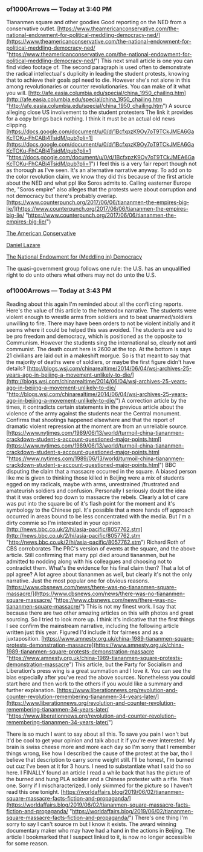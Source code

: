 
  
  
  
  
  ### of1000Arrows _—_ Today at 3:40 PM

Tiananmen square and other goodies Good reporting on the NED from a conservative outlet. [https://www.theamericanconservative.com/the-national-endowment-for-political-meddling-democracy-ned/](https://www.theamericanconservative.com/the-national-endowment-for-political-meddling-democracy-ned/ "https://www.theamericanconservative.com/the-national-endowment-for-political-meddling-democracy-ned/") This next small article is one you can find video footage of. The second paragraph is used often to demonstrate the radical intellectual's duplicity in leading the student protests, knowing that to achieve their goals ppl need to die. However she's not alone in this among revolutionaries or counter revolutionaries. You can make of it what you will. [http://afe.easia.columbia.edu/special/china_1950_chailing.htm](http://afe.easia.columbia.edu/special/china_1950_chailing.htm "http://afe.easia.columbia.edu/special/china_1950_chailing.htm") A source alleging close US involvement to the student protesters The link it provides for a copy brings back nothing. I think it must be an actual old news clipping. [https://docs.google.com/document/u/0/d/1BcfxpzK9Oy7oT9TCkJMEA6GaKcTOKu-FhCABj4TsidM/pub?pli=1](https://docs.google.com/document/u/0/d/1BcfxpzK9Oy7oT9TCkJMEA6GaKcTOKu-FhCABj4TsidM/pub?pli=1 "https://docs.google.com/document/u/0/d/1BcfxpzK9Oy7oT9TCkJMEA6GaKcTOKu-FhCABj4TsidM/pub?pli=1") I feel this is a very fair report though not as thorough as I've seen. It's an alternative narrative anyway. To add on to the color revolution claim, we know they did this because of the first article about the NED and what ppl like Soros admits to. Calling easterner Europe the, "Soros empire" also alleges that the protests were about corruption and not democracy but there's probably overlap. [https://www.counterpunch.org/2017/06/06/tiananmen-the-empires-big-lie/](https://www.counterpunch.org/2017/06/06/tiananmen-the-empires-big-lie/ "https://www.counterpunch.org/2017/06/06/tiananmen-the-empires-big-lie/")

[The American Conservative](https://www.theamericanconservative.com/)

[Daniel Lazare](https://www.theamericanconservative.com/author/daniellazare/)

[The National Endowment for (Meddling in) Democracy](https://www.theamericanconservative.com/the-national-endowment-for-political-meddling-democracy-ned/)

The quasi-government group follows one rule: the U.S. has an unqualified right to do unto others what others may not do unto the U.S.



### of1000Arrows _—_ Today at 3:43 PM

Reading about this again I'm reminded about all the conflicting reports. Here's the value of this article to the heterodox narrative. The students were violent enough to wrestle arms from soldiers and to beat unarmed/soldiers unwilling to fire. There may have been orders to not be violent initially and it seems where it could be helped this was avoided. The students are said to be pro freedom and democracy, which is positioned as the opposite to Communism. However the students sing the international so, clearly not anti communist. The death count here is 2600 at the top. At the bottom is says 21 civilians are laid out in a makeshift morgue. So is that meant to say that the majority of deaths were of soldiers, or maybe the first figure didn't have details? [http://blogs.wsj.com/chinarealtime/2014/06/04/wsj-archives-25-years-ago-in-beijing-a-movement-unlikely-to-die/](http://blogs.wsj.com/chinarealtime/2014/06/04/wsj-archives-25-years-ago-in-beijing-a-movement-unlikely-to-die/ "http://blogs.wsj.com/chinarealtime/2014/06/04/wsj-archives-25-years-ago-in-beijing-a-movement-unlikely-to-die/") A correction article by the times, it contradicts certain statements in the previous article about the violence of the army against the students near the Central monument. Confirms that shootings happened elsewhere and that the report of dramatic violent repression at the moment are from an unreliable source. [https://www.nytimes.com/1989/06/13/world/turmoil-china-tiananmen-crackdown-student-s-account-questioned-major-points.html](https://www.nytimes.com/1989/06/13/world/turmoil-china-tiananmen-crackdown-student-s-account-questioned-major-points.html "https://www.nytimes.com/1989/06/13/world/turmoil-china-tiananmen-crackdown-student-s-account-questioned-major-points.html") BBC disputing the claim that a massacre occurred in the square. A biased person like me is given to thinking those killed in Beijing were a mix of students egged on my radicals, maybe with arms, unrestrained /frustrated and amateurish soldiers and confusion. Personally I seriously doubt the idea that it was ordered top down to massacre the rebels. Clearly a lot of care was put into the square bc of it's flash point for the moment and it's symbology to the Chinese ppl. It's possible that a more hands off approach occurred in areas bound to be less concentrated with the media. But I'm a dirty commie so I'm interested in your opinion.[http://news.bbc.co.uk/2/hi/asia-pacific/8057762.stm](http://news.bbc.co.uk/2/hi/asia-pacific/8057762.stm "http://news.bbc.co.uk/2/hi/asia-pacific/8057762.stm") Richard Roth of CBS corroborates The PRC's version of events at the square, and the above article. Still confirming that many ppl died around tiananmen, but he admitted to nodding along with his colleagues and choosing not to contradict them. What's the evidence for his final claim then? That a lot of ppl agree? A lot agree about tiananmen as well, but clearly it's not the only narrative. Just the most popular one for obvious reasons. [https://www.cbsnews.com/news/there-was-no-tiananmen-square-massacre/](https://www.cbsnews.com/news/there-was-no-tiananmen-square-massacre/ "https://www.cbsnews.com/news/there-was-no-tiananmen-square-massacre/") This is not my finest work. I say that because there are two other amazing articles on this with photos and great sourcing. So I tried to look more up. I think it's indicative that the first things I see confirm the mainstream narrative, including the following article written just this year. Figured I'd include it for fairness and as a juxtaposition. [https://www.amnesty.org.uk/china-1989-tiananmen-square-protests-demonstration-massacre](https://www.amnesty.org.uk/china-1989-tiananmen-square-protests-demonstration-massacre "https://www.amnesty.org.uk/china-1989-tiananmen-square-protests-demonstration-massacre") This article, but the Party for Socialism and Liberation's press wing is a great summation and I love it. You can see the bias especially after you've read the above sources. Nonetheless you could start here and then work to the others if you would like a summary and further explanation. [https://www.liberationnews.org/revolution-and-counter-revolution-remembering-tiananmen-34-years-later/](https://www.liberationnews.org/revolution-and-counter-revolution-remembering-tiananmen-34-years-later/ "https://www.liberationnews.org/revolution-and-counter-revolution-remembering-tiananmen-34-years-later/")

There is so much I want to say about all this. To save you pain I won't but it'd be cool to get your opinion and talk about it if you're ever interested. My brain is swiss cheese more and more each day so I'm sorry that I remember things wrong, like how I described the cause of the protest at the bar, tho I believe that description to carry some weight still. I'll be honest, I'm burned out cuz I've been at it for 3 hours. I need to substantiate what I said tho so here. I FINALLY found an article I read a while back that has the picture of the burned and hung PLA solider and a Chinese protester with a rifle. Yeah one. Sorry if I mischaracterized. I only skimmed for the picture so I haven't read this one tonight. [https://worldaffairs.blog/2019/06/02/tiananmen-square-massacre-facts-fiction-and-propaganda/](https://worldaffairs.blog/2019/06/02/tiananmen-square-massacre-facts-fiction-and-propaganda/ "https://worldaffairs.blog/2019/06/02/tiananmen-square-massacre-facts-fiction-and-propaganda/") There's one thing I'm sorry to say I can't source rn but I know it exists. The award winning documentary maker who may have had a hand in the actions in Beijing. The article I bookmarked that I suspect linked to it, is now no longer accessible for some reason.